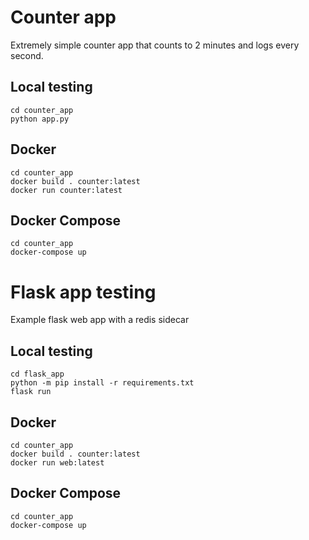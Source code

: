 # Counter app
Extremely simple counter app that counts to 2 minutes and logs every second.
## Local testing
```
cd counter_app
python app.py
```

## Docker
```
cd counter_app
docker build . counter:latest
docker run counter:latest
```

## Docker Compose
```
cd counter_app
docker-compose up
```

# Flask app testing
Example flask web app with a redis sidecar
## Local testing
```
cd flask_app
python -m pip install -r requirements.txt
flask run
```

## Docker
```
cd counter_app
docker build . counter:latest
docker run web:latest
```

## Docker Compose
```
cd counter_app
docker-compose up
```